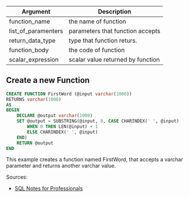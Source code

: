 | Argument            | Description                         |
|---------------------|-------------------------------------|
| function_name       | the name of function                |
| list_of_paramenters | parameters that function accepts    |
| return_data_type    | type that function returs.          |
| function_body       | the code of function                |
| scalar_expression   | scalar value returned by function   |

## Create a new Function
```sql
CREATE FUNCTION FirstWord (@input varchar(1000))
RETURNS varchar(1000)
AS
BEGIN
    DECLARE @output varchar(1000)
    SET @output = SUBSTRING(@input, 0, CASE CHARINDEX(' ', @input)
        WHEN 0 THEN LEN(@input) + 1
        ELSE CHARINDEX(' ', @input)
    END)
    RETURN @output
END
```

This example creates a function named FirstWord, that accepts a varchar parameter and returns another varchar
value.

Sources:
* [SQL Notes for Professionals](https://goalkicker.com/SQLBook)
